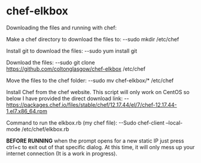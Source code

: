 # chef-elkbox
Downloading the files and running with chef:

Make a chef directory to download the files to:
--sudo mkdir /etc/chef

Install git to download the files: 
--sudo yum install git

Download the files:
--sudo git clone https://github.com/coltonglasgow/chef-elkbox /etc/chef

Move the files to the chef folder:
--sudo mv chef-elkbox/* /etc/chef

Install Chef from the chef website. This script will only work on CentOS so below I have provided the direct download link:
-- https://packages.chef.io/files/stable/chef/12.17.44/el/7/chef-12.17.44-1.el7.x86_64.rpm

Command to run the elkbox.rb (my chef file):
--Sudo chef-client –local-mode /etc/chef/elkbox.rb

**BEFORE RUNNING** when the prompt opens for a new static IP just press ctrl+c to exit out of that specific dialog. At this time, it will only mess up your internet connection (It is a work in progress). 
